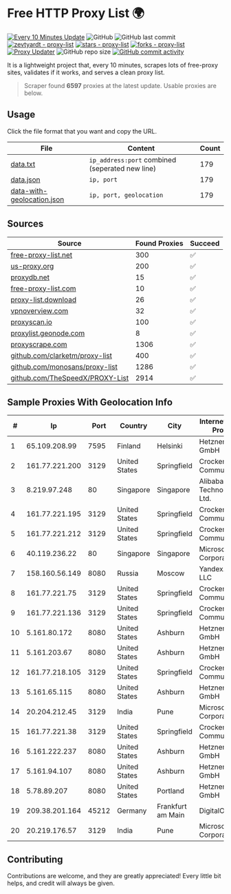 
# Free HTTP Proxy List 🌍

[![Every 10 Minutes Update](https://github.com/mertguvencli/http-proxy-list/actions/workflows/main.yml/badge.svg?branch=main)](https://github.com/mertguvencli/http-proxy-list/actions/workflows/main.yml)
![GitHub](https://img.shields.io/github/license/mertguvencli/http-proxy-list)
![GitHub last commit](https://img.shields.io/github/last-commit/mertguvencli/http-proxy-list)
[![zevtyardt - proxy-list](https://img.shields.io/static/v1?label=zevtyardt&message=proxy-list&color=blue&logo=github)](https://github.com/zevtyardt/proxy-list "Go to GitHub repo")
[![stars - proxy-list](https://img.shields.io/github/stars/zevtyardt/proxy-list?style=social)](https://github.com/zevtyardt/proxy-list)
[![forks - proxy-list](https://img.shields.io/github/forks/zevtyardt/proxy-list?style=social)](https://github.com/zevtyardt/proxy-list)
[![Proxy Updater](https://github.com/zevtyardt/proxy-list/workflows/Proxy%20Updater/badge.svg)](https://github.com/zevtyardt/proxy-list/actions?query=workflow:"Proxy+Updater")
![GitHub repo size](https://img.shields.io/github/repo-size/zevtyardt/proxy-list)
[![GitHub commit activity](https://img.shields.io/github/commit-activity/m/zevtyardt/proxy-list?logo=commits)](https://github.com/zevtyardt/proxy-list/commits/main)

It is a lightweight project that, every 10 minutes, scrapes lots of free-proxy sites, validates if it works, and serves a clean proxy list.

> Scraper found **6597** proxies at the latest update. Usable proxies are below.

## Usage

Click the file format that you want and copy the URL.

|File|Content|Count|
|----|-------|-----|
|[data.txt](https://raw.githubusercontent.com/mertguvencli/http-proxy-list/main/proxy-list/data.txt)|`ip_address:port` combined (seperated new line)|179|
|[data.json](https://raw.githubusercontent.com/mertguvencli/http-proxy-list/main/proxy-list/data.json)|`ip, port`|179|
|[data-with-geolocation.json](https://raw.githubusercontent.com/mertguvencli/http-proxy-list/main/proxy-list/data-with-geolocation.json)|`ip, port, geolocation`|179|

## Sources

|Source|Found Proxies|Succeed|
|------|-------------|-------|
|[free-proxy-list.net](https://free-proxy-list.net)|300|✅|
|[us-proxy.org](https://www.us-proxy.org)|200|✅|
|[proxydb.net](http://proxydb.net)|15|✅|
|[free-proxy-list.com](https://free-proxy-list.com/?page=&port=&type%5B%5D=http&type%5B%5D=https&up_time=0&search=Search)|10|✅|
|[proxy-list.download](https://www.proxy-list.download/HTTP)|26|✅|
|[vpnoverview.com](https://vpnoverview.com/privacy/anonymous-browsing/free-proxy-servers)|32|✅|
|[proxyscan.io](https://www.proxyscan.io)|100|✅|
|[proxylist.geonode.com](https://proxylist.geonode.com/api/proxy-list?limit=300&page=1&sort_by=lastChecked&sort_type=desc&protocols=http,https)|8|✅|
|[proxyscrape.com](https://api.proxyscrape.com/v2/?request=displayproxies&protocol=http&timeout=10000&country=all&ssl=all&anonymity=all)|1306|✅|
|[github.com/clarketm/proxy-list](https://raw.githubusercontent.com/clarketm/proxy-list/master/proxy-list-raw.txt)|400|✅|
|[github.com/monosans/proxy-list](https://raw.githubusercontent.com/monosans/proxy-list/main/proxies/http.txt)|1286|✅|
|[github.com/TheSpeedX/PROXY-List](https://raw.githubusercontent.com/TheSpeedX/PROXY-List/master/http.txt)|2914|✅|


## Sample Proxies With Geolocation Info

|#|Ip|Port|Country|City|Internet Service Provider|
|-|--|----|-------|----|-------------------------|
|1|65.109.208.99|7595|Finland|Helsinki|Hetzner Online GmbH|
|2|161.77.221.200|3129|United States|Springfield|Crocker Communications|
|3|8.219.97.248|80|Singapore|Singapore|Alibaba (US) Technology Co., Ltd.|
|4|161.77.221.195|3129|United States|Springfield|Crocker Communications|
|5|161.77.221.212|3129|United States|Springfield|Crocker Communications|
|6|40.119.236.22|80|Singapore|Singapore|Microsoft Corporation|
|7|158.160.56.149|8080|Russia|Moscow|Yandex.Cloud LLC|
|8|161.77.221.75|3129|United States|Springfield|Crocker Communications|
|9|161.77.221.136|3129|United States|Springfield|Crocker Communications|
|10|5.161.80.172|8080|United States|Ashburn|Hetzner Online GmbH|
|11|5.161.203.67|8080|United States|Ashburn|Hetzner Online GmbH|
|12|161.77.218.105|3129|United States|Springfield|Crocker Communications|
|13|5.161.65.115|8080|United States|Ashburn|Hetzner Online GmbH|
|14|20.204.212.45|3129|India|Pune|Microsoft Corporation|
|15|161.77.221.38|3129|United States|Springfield|Crocker Communications|
|16|5.161.222.237|8080|United States|Ashburn|Hetzner Online GmbH|
|17|5.161.94.107|8080|United States|Ashburn|Hetzner Online GmbH|
|18|5.78.89.207|8080|United States|Portland|Hetzner Online GmbH|
|19|209.38.201.164|45212|Germany|Frankfurt am Main|DigitalOcean|
|20|20.219.176.57|3129|India|Pune|Microsoft Corporation|



## Contributing

Contributions are welcome, and they are greatly appreciated! Every
little bit helps, and credit will always be given.

